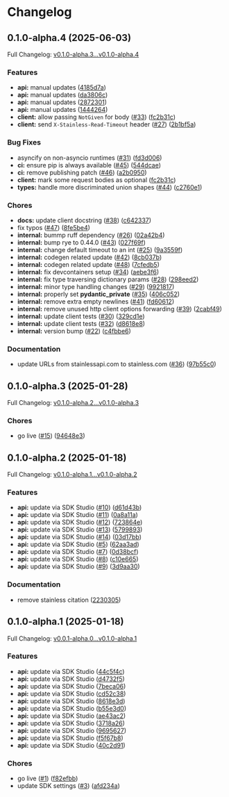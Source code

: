 # Changelog

## 0.1.0-alpha.4 (2025-06-03)

Full Changelog: [v0.1.0-alpha.3...v0.1.0-alpha.4](https://github.com/zeroentropy-ai/zeroentropy-python/compare/v0.1.0-alpha.3...v0.1.0-alpha.4)

### Features

* **api:** manual updates ([4185d7a](https://github.com/zeroentropy-ai/zeroentropy-python/commit/4185d7aecfe3cca9e31679b2c6ef37776b98b91f))
* **api:** manual updates ([da3806c](https://github.com/zeroentropy-ai/zeroentropy-python/commit/da3806c9866a91252236ff7ff10b5a2eaf9d336a))
* **api:** manual updates ([2872301](https://github.com/zeroentropy-ai/zeroentropy-python/commit/28723016250ec0bba2196d157efd920b79a524b5))
* **api:** manual updates ([1444264](https://github.com/zeroentropy-ai/zeroentropy-python/commit/1444264df4b3d12c6df32621622e9b4ae2d35645))
* **client:** allow passing `NotGiven` for body ([#33](https://github.com/zeroentropy-ai/zeroentropy-python/issues/33)) ([fc2b31c](https://github.com/zeroentropy-ai/zeroentropy-python/commit/fc2b31c7c6f11f046ae4aa7415fb9d58b450a0b5))
* **client:** send `X-Stainless-Read-Timeout` header ([#27](https://github.com/zeroentropy-ai/zeroentropy-python/issues/27)) ([2b1bf5a](https://github.com/zeroentropy-ai/zeroentropy-python/commit/2b1bf5a3ede3b9184f95924a33152a12f7237fb0))


### Bug Fixes

* asyncify on non-asyncio runtimes ([#31](https://github.com/zeroentropy-ai/zeroentropy-python/issues/31)) ([fd3d006](https://github.com/zeroentropy-ai/zeroentropy-python/commit/fd3d006d7d08b6904fb9b56a9c1bd9b2b5c408f4))
* **ci:** ensure pip is always available ([#45](https://github.com/zeroentropy-ai/zeroentropy-python/issues/45)) ([544dcae](https://github.com/zeroentropy-ai/zeroentropy-python/commit/544dcaee18e2bfa523642f59e9e1175488b6fde8))
* **ci:** remove publishing patch ([#46](https://github.com/zeroentropy-ai/zeroentropy-python/issues/46)) ([a2b0950](https://github.com/zeroentropy-ai/zeroentropy-python/commit/a2b09502670c7142eb0ad2947f1b8d610632a532))
* **client:** mark some request bodies as optional ([fc2b31c](https://github.com/zeroentropy-ai/zeroentropy-python/commit/fc2b31c7c6f11f046ae4aa7415fb9d58b450a0b5))
* **types:** handle more discriminated union shapes ([#44](https://github.com/zeroentropy-ai/zeroentropy-python/issues/44)) ([c2760e1](https://github.com/zeroentropy-ai/zeroentropy-python/commit/c2760e1fc8ec87deda30efd5f35cb812d9c27623))


### Chores

* **docs:** update client docstring ([#38](https://github.com/zeroentropy-ai/zeroentropy-python/issues/38)) ([c642337](https://github.com/zeroentropy-ai/zeroentropy-python/commit/c64233754816e51e25fbd988110d6d677bae971f))
* fix typos ([#47](https://github.com/zeroentropy-ai/zeroentropy-python/issues/47)) ([8fe5be4](https://github.com/zeroentropy-ai/zeroentropy-python/commit/8fe5be4670c414102d31ca5501bcec49c3142dba))
* **internal:** bummp ruff dependency ([#26](https://github.com/zeroentropy-ai/zeroentropy-python/issues/26)) ([02a42b4](https://github.com/zeroentropy-ai/zeroentropy-python/commit/02a42b40a585d70fbaec2a28e3534ffa0f86968b))
* **internal:** bump rye to 0.44.0 ([#43](https://github.com/zeroentropy-ai/zeroentropy-python/issues/43)) ([027f69f](https://github.com/zeroentropy-ai/zeroentropy-python/commit/027f69f2275239cfcbaa8658df2f1d5d5d9e6595))
* **internal:** change default timeout to an int ([#25](https://github.com/zeroentropy-ai/zeroentropy-python/issues/25)) ([9a3559f](https://github.com/zeroentropy-ai/zeroentropy-python/commit/9a3559f3f98f1699fe89a03239a9426860c097ef))
* **internal:** codegen related update ([#42](https://github.com/zeroentropy-ai/zeroentropy-python/issues/42)) ([8cb037b](https://github.com/zeroentropy-ai/zeroentropy-python/commit/8cb037b4bf93d1ae9879ab7b456b563b0da38e4d))
* **internal:** codegen related update ([#48](https://github.com/zeroentropy-ai/zeroentropy-python/issues/48)) ([7cfedb5](https://github.com/zeroentropy-ai/zeroentropy-python/commit/7cfedb53ac5ed2c2e7b57ec3fa94c10cdfa5d770))
* **internal:** fix devcontainers setup ([#34](https://github.com/zeroentropy-ai/zeroentropy-python/issues/34)) ([aebe3f6](https://github.com/zeroentropy-ai/zeroentropy-python/commit/aebe3f69ddf00105381945d6c02858bcb3a42837))
* **internal:** fix type traversing dictionary params ([#28](https://github.com/zeroentropy-ai/zeroentropy-python/issues/28)) ([298eed2](https://github.com/zeroentropy-ai/zeroentropy-python/commit/298eed24ae48668d7eea7d35a97917e8920656b9))
* **internal:** minor type handling changes ([#29](https://github.com/zeroentropy-ai/zeroentropy-python/issues/29)) ([9921817](https://github.com/zeroentropy-ai/zeroentropy-python/commit/9921817d4c6c9cdb5487499cedff14a23542440c))
* **internal:** properly set __pydantic_private__ ([#35](https://github.com/zeroentropy-ai/zeroentropy-python/issues/35)) ([406c052](https://github.com/zeroentropy-ai/zeroentropy-python/commit/406c052ee2860e8af31e6c5d656bedfbde2f79a5))
* **internal:** remove extra empty newlines ([#41](https://github.com/zeroentropy-ai/zeroentropy-python/issues/41)) ([fd60612](https://github.com/zeroentropy-ai/zeroentropy-python/commit/fd60612d55b1423e96f5aca7e3297bc732c94005))
* **internal:** remove unused http client options forwarding ([#39](https://github.com/zeroentropy-ai/zeroentropy-python/issues/39)) ([2cabf49](https://github.com/zeroentropy-ai/zeroentropy-python/commit/2cabf492018133ba9870fcc568366e822d3df628))
* **internal:** update client tests ([#30](https://github.com/zeroentropy-ai/zeroentropy-python/issues/30)) ([329cd1e](https://github.com/zeroentropy-ai/zeroentropy-python/commit/329cd1ee7b7fbd41f4563b829e5c276f42aa8e34))
* **internal:** update client tests ([#32](https://github.com/zeroentropy-ai/zeroentropy-python/issues/32)) ([d8618e8](https://github.com/zeroentropy-ai/zeroentropy-python/commit/d8618e8fed41ffb439ccce21ef0cb7e0ee3ee6db))
* **internal:** version bump ([#22](https://github.com/zeroentropy-ai/zeroentropy-python/issues/22)) ([c4fbbe6](https://github.com/zeroentropy-ai/zeroentropy-python/commit/c4fbbe6af970317989f0f6d3d2d40a96f04976e4))


### Documentation

* update URLs from stainlessapi.com to stainless.com ([#36](https://github.com/zeroentropy-ai/zeroentropy-python/issues/36)) ([97b55c0](https://github.com/zeroentropy-ai/zeroentropy-python/commit/97b55c0c6482507e6d34f64d418d7a6bf3b68931))

## 0.1.0-alpha.3 (2025-01-28)

Full Changelog: [v0.1.0-alpha.2...v0.1.0-alpha.3](https://github.com/zeroentropy-ai/zeroentropy-python/compare/v0.1.0-alpha.2...v0.1.0-alpha.3)

### Chores

* go live ([#15](https://github.com/zeroentropy-ai/zeroentropy-python/issues/15)) ([94648e3](https://github.com/zeroentropy-ai/zeroentropy-python/commit/94648e31f00197387695a5b5d0f832f179f6bd99))

## 0.1.0-alpha.2 (2025-01-18)

Full Changelog: [v0.1.0-alpha.1...v0.1.0-alpha.2](https://github.com/zeroentropy-ai/zeroentropy-python/compare/v0.1.0-alpha.1...v0.1.0-alpha.2)

### Features

* **api:** update via SDK Studio ([#10](https://github.com/zeroentropy-ai/zeroentropy-python/issues/10)) ([d61d43b](https://github.com/zeroentropy-ai/zeroentropy-python/commit/d61d43bc52d19325ef066fef6ceb461a253f4139))
* **api:** update via SDK Studio ([#11](https://github.com/zeroentropy-ai/zeroentropy-python/issues/11)) ([0a8a11a](https://github.com/zeroentropy-ai/zeroentropy-python/commit/0a8a11a7e24b8dfbd64fdde2cb5a11edc0ce9791))
* **api:** update via SDK Studio ([#12](https://github.com/zeroentropy-ai/zeroentropy-python/issues/12)) ([723864e](https://github.com/zeroentropy-ai/zeroentropy-python/commit/723864e726f857267c0c44705485ba9b7d165731))
* **api:** update via SDK Studio ([#13](https://github.com/zeroentropy-ai/zeroentropy-python/issues/13)) ([5799893](https://github.com/zeroentropy-ai/zeroentropy-python/commit/57998931b1c6a68648a5bd124bd0649219237e8d))
* **api:** update via SDK Studio ([#14](https://github.com/zeroentropy-ai/zeroentropy-python/issues/14)) ([03d17bb](https://github.com/zeroentropy-ai/zeroentropy-python/commit/03d17bb0694165401e27f1e7e7d4cd85155b25f2))
* **api:** update via SDK Studio ([#5](https://github.com/zeroentropy-ai/zeroentropy-python/issues/5)) ([62aa3ad](https://github.com/zeroentropy-ai/zeroentropy-python/commit/62aa3ad1383b814d855947effdede5c6d1c90fd6))
* **api:** update via SDK Studio ([#7](https://github.com/zeroentropy-ai/zeroentropy-python/issues/7)) ([0d38bcf](https://github.com/zeroentropy-ai/zeroentropy-python/commit/0d38bcf30e218fd7b4b6043a82b54a9aabff0f3e))
* **api:** update via SDK Studio ([#8](https://github.com/zeroentropy-ai/zeroentropy-python/issues/8)) ([c10e665](https://github.com/zeroentropy-ai/zeroentropy-python/commit/c10e665d5c73669ddbf6a40fd76da2f91bb8c699))
* **api:** update via SDK Studio ([#9](https://github.com/zeroentropy-ai/zeroentropy-python/issues/9)) ([3d9aa30](https://github.com/zeroentropy-ai/zeroentropy-python/commit/3d9aa30f732fbdda5f30c32f2f9c95163a556120))


### Documentation

* remove stainless citation ([2230305](https://github.com/zeroentropy-ai/zeroentropy-python/commit/22303055e83e1ee4cbaf9c148c627aaf198e38b8))

## 0.1.0-alpha.1 (2025-01-18)

Full Changelog: [v0.0.1-alpha.0...v0.1.0-alpha.1](https://github.com/ZeroEntropy-AI/zeroentropy-python/compare/v0.0.1-alpha.0...v0.1.0-alpha.1)

### Features

* **api:** update via SDK Studio ([44c5f4c](https://github.com/ZeroEntropy-AI/zeroentropy-python/commit/44c5f4c293198fb1712f08931b2012853d217339))
* **api:** update via SDK Studio ([d4732f5](https://github.com/ZeroEntropy-AI/zeroentropy-python/commit/d4732f5969ee6bb7f46b9538764935990e93a9b2))
* **api:** update via SDK Studio ([7beca06](https://github.com/ZeroEntropy-AI/zeroentropy-python/commit/7beca06664b3e777443ea2cfb4e64edfc14a2039))
* **api:** update via SDK Studio ([cd52c38](https://github.com/ZeroEntropy-AI/zeroentropy-python/commit/cd52c38c5f88113a49e17480403903e946b2afbd))
* **api:** update via SDK Studio ([8618e3d](https://github.com/ZeroEntropy-AI/zeroentropy-python/commit/8618e3d44a19cae736e3644d2ebba44e0bc7b296))
* **api:** update via SDK Studio ([b55e3d0](https://github.com/ZeroEntropy-AI/zeroentropy-python/commit/b55e3d0766ba025c45d59bb81b0122096075a4ce))
* **api:** update via SDK Studio ([ae43ac2](https://github.com/ZeroEntropy-AI/zeroentropy-python/commit/ae43ac219efea486ec9fa0bd31dbb97e6b72252d))
* **api:** update via SDK Studio ([3718a26](https://github.com/ZeroEntropy-AI/zeroentropy-python/commit/3718a265afa4f8229c9f12745ba908e257f6f24d))
* **api:** update via SDK Studio ([9695627](https://github.com/ZeroEntropy-AI/zeroentropy-python/commit/9695627c43c6db83d3b16139a7d02514f55a4d00))
* **api:** update via SDK Studio ([f5f67b8](https://github.com/ZeroEntropy-AI/zeroentropy-python/commit/f5f67b8a4dc4a7fc7f3c8ee2f89c7ad836f6ca15))
* **api:** update via SDK Studio ([40c2d91](https://github.com/ZeroEntropy-AI/zeroentropy-python/commit/40c2d9132ee91f88357d24eb600507837faa30c6))


### Chores

* go live ([#1](https://github.com/ZeroEntropy-AI/zeroentropy-python/issues/1)) ([f82efbb](https://github.com/ZeroEntropy-AI/zeroentropy-python/commit/f82efbbb2f5b25fe7a95074135abccb1e6347edf))
* update SDK settings ([#3](https://github.com/ZeroEntropy-AI/zeroentropy-python/issues/3)) ([afd234a](https://github.com/ZeroEntropy-AI/zeroentropy-python/commit/afd234a9afcd12e98b70551263bd51f55b0bf588))
